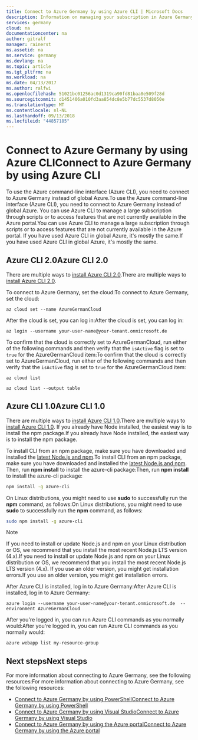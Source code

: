 ```yaml
---
title: Connect to Azure Germany by using Azure CLI | Microsoft Docs
description: Information on managing your subscription in Azure Germany by using Azure CLI
services: germany
cloud: na
documentationcenter: na
author: gitralf
manager: rainerst
ms.assetid: na
ms.service: germany
ms.devlang: na
ms.topic: article
ms.tgt_pltfrm: na
ms.workload: na
ms.date: 04/13/2017
ms.author: ralfwi
ms.openlocfilehash: 51021bc01256ac0d1319ca90fd81baa8e509f28d
ms.sourcegitcommit: d1451406a010fd3aa854dc8e5b77dc5537d8050e
ms.translationtype: MT
ms.contentlocale: nl-NL
ms.lasthandoff: 09/13/2018
ms.locfileid: "44857185"
---
```

# <a name="connect-to-azure-germany-by-using-azure-cli"></a><span data-ttu-id="a0eee-103">Connect to Azure Germany by using Azure CLI</span><span class="sxs-lookup"><span data-stu-id="a0eee-103">Connect to Azure Germany by using Azure CLI</span></span>
<span data-ttu-id="a0eee-104">To use the Azure command-line interface (Azure CLI), you need to connect to Azure Germany instead of global Azure.</span><span class="sxs-lookup"><span data-stu-id="a0eee-104">To use the Azure command-line interface (Azure CLI), you need to connect to Azure Germany instead of global Azure.</span></span> <span data-ttu-id="a0eee-105">You can use Azure CLI to manage a large subscription through scripts or to access features that are not currently available in the Azure portal.</span><span class="sxs-lookup"><span data-stu-id="a0eee-105">You can use Azure CLI to manage a large subscription through scripts or to access features that are not currently available in the Azure portal.</span></span> <span data-ttu-id="a0eee-106">If you have used Azure CLI in global Azure, it's mostly the same.</span><span class="sxs-lookup"><span data-stu-id="a0eee-106">If you have used Azure CLI in global Azure, it's mostly the same.</span></span>  

## <a name="azure-cli-20"></a><span data-ttu-id="a0eee-107">Azure CLI 2.0</span><span class="sxs-lookup"><span data-stu-id="a0eee-107">Azure CLI 2.0</span></span>
<span data-ttu-id="a0eee-108">There are multiple ways to [install Azure CLI 2.0](https://docs.microsoft.com/cli/azure/install-az-cli2).</span><span class="sxs-lookup"><span data-stu-id="a0eee-108">There are multiple ways to [install Azure CLI 2.0](https://docs.microsoft.com/cli/azure/install-az-cli2).</span></span>  

<span data-ttu-id="a0eee-109">To connect to Azure Germany, set the cloud:</span><span class="sxs-lookup"><span data-stu-id="a0eee-109">To connect to Azure Germany, set the cloud:</span></span>

```
az cloud set --name AzureGermanCloud
```

<span data-ttu-id="a0eee-110">After the cloud is set, you can log in:</span><span class="sxs-lookup"><span data-stu-id="a0eee-110">After the cloud is set, you can log in:</span></span>

```
az login --username your-user-name@your-tenant.onmicrosoft.de
```

<span data-ttu-id="a0eee-111">To confirm that the cloud is correctly set to AzureGermanCloud, run either of the following commands and then verify that the `isActive` flag is set to `true` for the AzureGermanCloud item:</span><span class="sxs-lookup"><span data-stu-id="a0eee-111">To confirm that the cloud is correctly set to AzureGermanCloud, run either of the following commands and then verify that the `isActive` flag is set to `true` for the AzureGermanCloud item:</span></span>

```
az cloud list
```

```
az cloud list --output table
```

## <a name="azure-cli-10"></a><span data-ttu-id="a0eee-112">Azure CLI 1.0</span><span class="sxs-lookup"><span data-stu-id="a0eee-112">Azure CLI 1.0</span></span>
<span data-ttu-id="a0eee-113">There are multiple ways to [install Azure CLI 1.0](../xplat-cli-install.md).</span><span class="sxs-lookup"><span data-stu-id="a0eee-113">There are multiple ways to [install Azure CLI 1.0](../xplat-cli-install.md).</span></span> <span data-ttu-id="a0eee-114">If you already have Node installed, the easiest way is to install the npm package.</span><span class="sxs-lookup"><span data-stu-id="a0eee-114">If you already have Node installed, the easiest way is to install the npm package.</span></span>

<span data-ttu-id="a0eee-115">To install CLI from an npm package, make sure you have downloaded and installed the [latest Node.js and npm](https://nodejs.org/en/download/package-manager/).</span><span class="sxs-lookup"><span data-stu-id="a0eee-115">To install CLI from an npm package, make sure you have downloaded and installed the [latest Node.js and npm](https://nodejs.org/en/download/package-manager/).</span></span> <span data-ttu-id="a0eee-116">Then, run **npm install** to install the azure-cli package:</span><span class="sxs-lookup"><span data-stu-id="a0eee-116">Then, run **npm install** to install the azure-cli package:</span></span>

```bash
npm install -g azure-cli
```

<span data-ttu-id="a0eee-117">On Linux distributions, you might need to use **sudo** to successfully run the **npm** command, as follows:</span><span class="sxs-lookup"><span data-stu-id="a0eee-117">On Linux distributions, you might need to use **sudo** to successfully run the **npm** command, as follows:</span></span>

```bash
sudo npm install -g azure-cli
```

> [!NOTE]
> <span data-ttu-id="a0eee-118">If you need to install or update Node.js and npm on your Linux distribution or OS, we recommend that you install the most recent Node.js LTS version (4.x).</span><span class="sxs-lookup"><span data-stu-id="a0eee-118">If you need to install or update Node.js and npm on your Linux distribution or OS, we recommend that you install the most recent Node.js LTS version (4.x).</span></span> <span data-ttu-id="a0eee-119">If you use an older version, you might get installation errors.</span><span class="sxs-lookup"><span data-stu-id="a0eee-119">If you use an older version, you might get installation errors.</span></span>


<span data-ttu-id="a0eee-120">After Azure CLI is installed, log in to Azure Germany:</span><span class="sxs-lookup"><span data-stu-id="a0eee-120">After Azure CLI is installed, log in to Azure Germany:</span></span>

```
azure login --username your-user-name@your-tenant.onmicrosoft.de  --environment AzureGermanCloud
```

<span data-ttu-id="a0eee-121">After you're logged in, you can run Azure CLI commands as you normally would:</span><span class="sxs-lookup"><span data-stu-id="a0eee-121">After you're logged in, you can run Azure CLI commands as you normally would:</span></span>

```
azure webapp list my-resource-group
```

## <a name="next-steps"></a><span data-ttu-id="a0eee-122">Next steps</span><span class="sxs-lookup"><span data-stu-id="a0eee-122">Next steps</span></span>
<span data-ttu-id="a0eee-123">For more information about connecting to Azure Germany, see the following resources:</span><span class="sxs-lookup"><span data-stu-id="a0eee-123">For more information about connecting to Azure Germany, see the following resources:</span></span>

* [<span data-ttu-id="a0eee-124">Connect to Azure Germany by using PowerShell</span><span class="sxs-lookup"><span data-stu-id="a0eee-124">Connect to Azure Germany by using PowerShell</span></span>](./germany-get-started-connect-with-ps.md)
* [<span data-ttu-id="a0eee-125">Connect to Azure Germany by using Visual Studio</span><span class="sxs-lookup"><span data-stu-id="a0eee-125">Connect to Azure Germany by using Visual Studio</span></span>](./germany-get-started-connect-with-vs.md)
* [<span data-ttu-id="a0eee-126">Connect to Azure Germany by using the Azure portal</span><span class="sxs-lookup"><span data-stu-id="a0eee-126">Connect to Azure Germany by using the Azure portal</span></span>](./germany-get-started-connect-with-portal.md)




